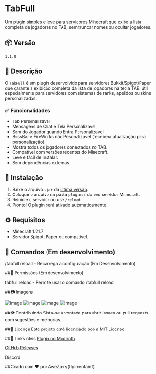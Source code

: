 # TabFull

Um plugin simples e leve para servidores Minecraft que exibe a lista completa de jogadores no TAB, sem truncar nomes ou ocultar jogadores.

## 📦 Versão

`1.1.0`

## 📁 Descrição

O `TabFull` é um plugin desenvolvido para servidores Bukkit/Spigot/Paper que garante a exibição completa da lista de jogadores na tecla TAB, útil especialmente para servidores com sistemas de ranks, apelidos ou skins personalizados.

### ✅ Funcionalidades

- Tab Personalizavel
- Mensagens de Chat e Tela Personalizavel
- Som do Jogador quando Entra Personalizavel
- BossBar e FireWorks não Pesonalizavel (recebera atualização para personalização)
- Mostra todos os jogadores conectados no TAB.
- Compatível com versões recentes do Minecraft.
- Leve e fácil de instalar.
- Sem dependências externas.

## 🚀 Instalação

1. Baixe o arquivo `.jar` da [última versão](https://github.com/flpimentainf/TabFull/releases).
2. Coloque o arquivo na pasta `plugins/` do seu servidor Minecraft.
3. Reinicie o servidor ou use `/reload`.
4. Pronto! O plugin será ativado automaticamente.

## ⚙️ Requisitos

- Minecraft 1.21.7
- Servidor Spigot, Paper ou compatível.

## 🧪 Comandos (Em desenvolvimento)

/tabfull reload - Recarrega a configuração (Em Desenvolvimento)

##📝 Permissões (Em desenvolvimento)

tabfull.reload - Permite usar o comando /tabfull reload

##📷 Imagens

![image](https://github.com/user-attachments/assets/d040c84c-e372-411d-8116-9f972967dfcb)
![image](https://github.com/user-attachments/assets/c9af7ef6-bc9c-4b8c-8057-a3fce49a6650)
![image](https://github.com/user-attachments/assets/cada60c9-3998-4236-9acb-ee905a7b0b38)
![image](https://github.com/user-attachments/assets/f4165ceb-bdb9-4764-8301-73e54d00bc4a)

##🛠️ Contribuindo
Sinta-se à vontade para abrir issues ou pull requests com sugestões e melhorias.

##📃 Licença
Este projeto está licenciado sob a MIT License.

##🔗 Links úteis
[Plugin no Modrinth](https://modrinth.com/plugin/tab-full)

[GitHub Releases](https://github.com/flpimentainf/Plugin-TabFull-1.1.0/releases)

[Discord](https://discord.gg/75QsCA5THS)

##Criado com ❤️ por AweZarry(flpimentainf).
